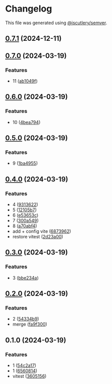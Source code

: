 # Changelog

This file was generated using [@jscutlery/semver](https://github.com/jscutlery/semver).

## [0.7.1](https://github.com/kevinrodbe/kev-ds/compare/faker-0.7.0...faker-0.7.1) (2024-12-11)

## [0.7.0](https://github.com/kevinrodbe/kev-ds/compare/faker-0.6.0...faker-0.7.0) (2024-03-19)


### Features

* 11 ([ab1049f](https://github.com/kevinrodbe/kev-ds/commit/ab1049f0f5425550a69a1f9436c4add83482e3dd))

## [0.6.0](https://github.com/kevinrodbe/kev-ds/compare/faker-0.5.0...faker-0.6.0) (2024-03-19)


### Features

* 10 ([4bea794](https://github.com/kevinrodbe/kev-ds/commit/4bea794daa0f7058dee3a795b9b2b0d2e2591876))

## [0.5.0](https://github.com/kevinrodbe/kev-ds/compare/faker-0.4.0...faker-0.5.0) (2024-03-19)


### Features

* 9 ([1ba4955](https://github.com/kevinrodbe/kev-ds/commit/1ba4955fe8984bd18d0d848a2f6ce534fdcbc67b))

## [0.4.0](https://github.com/kevinrodbe/kev-ds/compare/faker-0.3.0...faker-0.4.0) (2024-03-19)


### Features

* 4 ([9313622](https://github.com/kevinrodbe/kev-ds/commit/931362277445c599683b4ad694995fc15d377a26))
* 5 ([12105b7](https://github.com/kevinrodbe/kev-ds/commit/12105b7cf6876d65af4d8b59bd0631b496b3f7d9))
* 6 ([e53653c](https://github.com/kevinrodbe/kev-ds/commit/e53653c29e23cac4e0380399a95360701a878406))
* 7 ([300a549](https://github.com/kevinrodbe/kev-ds/commit/300a5496778d23530c536dabfd6632869163b935))
* 8 ([a70abf4](https://github.com/kevinrodbe/kev-ds/commit/a70abf4bd64b260123c0b931cb93a4ec7a317565))
* add + config vite ([6873962](https://github.com/kevinrodbe/kev-ds/commit/6873962f68518ba8be75a6c449c1fa7b290f3f86))
* restore vitest ([2d23a00](https://github.com/kevinrodbe/kev-ds/commit/2d23a008bc021e6b805ab8523d991ef417057044))

## [0.3.0](https://github.com/kevinrodbe/kev-ds/compare/faker-0.2.0...faker-0.3.0) (2024-03-19)


### Features

* 3 ([bbe234a](https://github.com/kevinrodbe/kev-ds/commit/bbe234af60674b3615fe81690c125f4e59ff5d3a))

## [0.2.0](https://github.com/kevinrodbe/kev-ds/compare/faker-0.1.0...faker-0.2.0) (2024-03-19)


### Features

* 2 ([54334b9](https://github.com/kevinrodbe/kev-ds/commit/54334b9147be42951532d4052b1e6dc8ca451d50))
* merge ([fa9f300](https://github.com/kevinrodbe/kev-ds/commit/fa9f300fd6a868814f62b30f30fc82581da0c7e3))

## 0.1.0 (2024-03-19)


### Features

* 1 ([54c2a17](https://github.com/kevinrodbe/kev-ds/commit/54c2a179f0bdcadd69cdc2c37af2433bf0d10150))
* 1 ([6560814](https://github.com/kevinrodbe/kev-ds/commit/656081446ef2a910605da7b845aee431da394544))
* vitest ([3605156](https://github.com/kevinrodbe/kev-ds/commit/3605156929b2b5f24a685a16b1e64134f1a130db))
